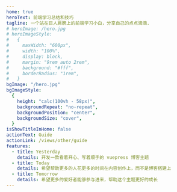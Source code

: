 ```yaml
---
home: true
heroText: 前端学习总结和技巧
tagline: 一个站在巨人肩膀上的前端学习小白，分享自己的点点滴滴.
# heroImage: /hero.jpg
# heroImageStyle:
#   {
#     maxWidth: "600px",
#     width: "100%",
#     display: block,
#     margin: "9rem auto 2rem",
#     background: "#fff",
#     borderRadius: "1rem",
#   }
bgImage: "/hero.jpg"
bgImageStyle:
  {
    height: "calc(100vh - 58px)",
    backgroundRepeat: "no-repeat",
    backgroundPosition: "center",
    backgroundSize: "cover",
  }
isShowTitleInHome: false
actionText: Guide
actionLink: /views/other/guide
features:
  - title: Yesterday
    details: 开发一款看着开心、写着顺手的 vuepress 博客主题
  - title: Today
    details: 希望帮助更多的人花更多的时间在内容创作上，而不是博客搭建上
  - title: Tomorrow
    details: 希望更多的爱好者能够参与进来，帮助这个主题更好的成长
---
```

